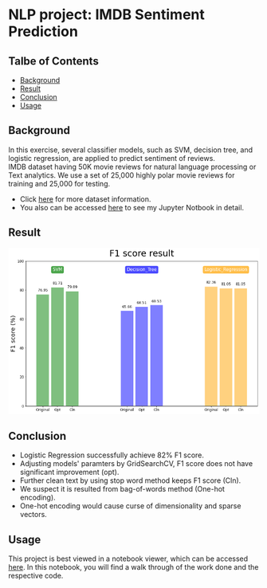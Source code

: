 # NLP project: IMDB Sentiment Prediction

## Talbe of Contents
* [Background](#Background)
* [Result](#Result)
* [Conclusion](#Conclusion)
* [Usage](#Usage)

## Background
In this exercise, several classifier models, such as SVM, decision tree, and logistic regression, are applied to predict sentiment of reviews.<br/>IMDB dataset having 50K movie reviews for natural language processing or Text analytics. We use a set of 25,000 highly polar movie reviews for training and 25,000 for testing.
* Click [here](https://ai.stanford.edu/~amaas/data/sentiment/) for more dataset information.
* You also can be accessed [here](https://nbviewer.org/github/huihuang751/NLP_project-IMDB_Sentiment_Prediction/blob/main/IMDB_Sentiment_Prediction.ipynb#Part-4:-Optimization) to see my Jupyter Notbook in detail.

## Result

![](/images/Score.png)

## Conclusion
* Logistic Regression successfully achieve 82% F1 score. 
* Adjusting models' paramters by GridSearchCV, F1 score does not have significant improvement (opt).
* Further clean text by using stop word method keeps F1 score (Cln).
* We suspect it is resulted from bag-of-words method (One-hot encoding).
* One-hot encoding would cause curse of dimensionality and sparse vectors.

## Usage
This project is best viewed in a notebook viewer, which can be accessed [here](https://nbviewer.org/github/huihuang751/NLP_project-IMDB_Sentiment_Prediction/blob/main/IDMB_sentiment_prediction.ipynb). In this notebook, you will find a walk through of the work done and the respective code.
